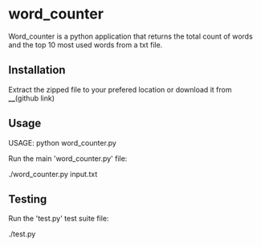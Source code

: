 # word_counter

Word_counter is a python application that returns the total count of words and the top 10 most used words from a txt file.

## Installation

Extract the zipped file to your prefered location or download it from **\_\_**(github link)

## Usage

USAGE: python word_counter.py <txt file>

Run the main 'word_counter.py' file:

./word_counter.py input.txt

## Testing

Run the 'test.py' test suite file:

./test.py
